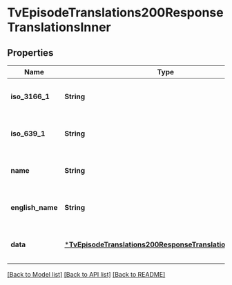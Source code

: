 # TvEpisodeTranslations200ResponseTranslationsInner


## Properties
Name | Type | Description | Notes
------------ | ------------- | ------------- | -------------
**iso_3166_1** | **String** |  | [optional] [default to nothing]
**iso_639_1** | **String** |  | [optional] [default to nothing]
**name** | **String** |  | [optional] [default to nothing]
**english_name** | **String** |  | [optional] [default to nothing]
**data** | [***TvEpisodeTranslations200ResponseTranslationsInnerData**](TvEpisodeTranslations200ResponseTranslationsInnerData.md) |  | [optional] [default to nothing]


[[Back to Model list]](../README.md#models) [[Back to API list]](../README.md#api-endpoints) [[Back to README]](../README.md)



